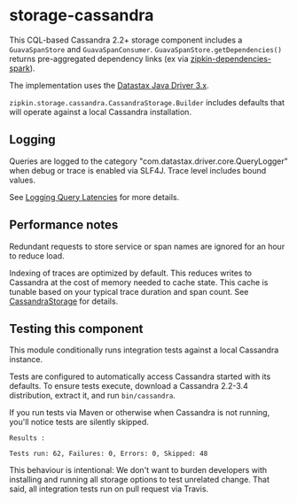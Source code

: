 # storage-cassandra

This CQL-based Cassandra 2.2+ storage component includes a `GuavaSpanStore` and `GuavaSpanConsumer`.
`GuavaSpanStore.getDependencies()` returns pre-aggregated dependency links (ex via [zipkin-dependencies-spark](https://github.com/openzipkin/zipkin-dependencies-spark)).

The implementation uses the [Datastax Java Driver 3.x](https://github.com/datastax/java-driver).

`zipkin.storage.cassandra.CassandraStorage.Builder` includes defaults that will
operate against a local Cassandra installation.

## Logging
Queries are logged to the category "com.datastax.driver.core.QueryLogger" when debug or trace is
enabled via SLF4J. Trace level includes bound values.

See [Logging Query Latencies](http://docs.datastax.com/en/developer/java-driver/3.0/supplemental/manual/logging/#logging-query-latencies) for more details.

## Performance notes

Redundant requests to store service or span names are ignored for an hour to reduce load.

Indexing of traces are optimized by default. This reduces writes to Cassandra at the cost of memory
needed to cache state. This cache is tunable based on your typical trace duration and span count.
See [CassandraStorage](src/main/java/zipkin/storage/cassandra/CassandraStorage.java) for details.

## Testing this component
This module conditionally runs integration tests against a local Cassandra instance.

Tests are configured to automatically access Cassandra started with its defaults.
To ensure tests execute, download a Cassandra 2.2-3.4 distribution, extract it, and run `bin/cassandra`. 

If you run tests via Maven or otherwise when Cassandra is not running,
you'll notice tests are silently skipped.
```
Results :

Tests run: 62, Failures: 0, Errors: 0, Skipped: 48
```

This behaviour is intentional: We don't want to burden developers with
installing and running all storage options to test unrelated change.
That said, all integration tests run on pull request via Travis.
